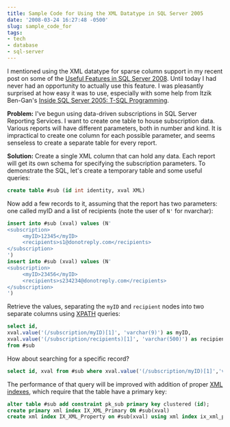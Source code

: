 ```yaml
---
title: Sample Code for Using the XML Datatype in SQL Server 2005
date: '2008-03-24 16:27:48 -0500'
slug: sample_code_for
tags:
- tech
- database
- sql-server
---
```


<!-- todo -->

I mentioned using the XML datatype for sparse column support in my recent post
on some of the [Useful
Features in SQL Server 2008](https://www.safnet.com/writing/tech/archives/2008/03/summary_of_usef.html). Until today I had never had an opportunity to
actually use this feature. I was pleasantly surprised at how easy it was to use,
especially with some help from Itzik Ben-Gan's [Inside SQL Server 2005: T-SQL
Programming](https://www.microsoftpressstore.com/store/inside-microsoft-sql-server-2005-t-sql-programming-9780735621978).

**Problem:** I've begun using data-driven subscriptions in SQL Server Reporting
Services. I want to create one table to house subscription data. Various reports
will have different parameters, both in number and kind. It is impractical to
create one column for each possible parameter, and seems senseless to create a
separate table for every report.

<!-- truncate -->

**Solution:** Create a single XML column that can hold any data. Each report
will get its own schema for specifying the subscription parameters. To
demonstrate the SQL, let's create a temporary table and some useful queries:

```sql
create table #sub (id int identity, xval XML)
```

Now add a few records to it, assuming that the report has two parameters: one
called myID and a list of recipients (note the user of `N'` for nvarchar):

```sql
insert into #sub (xval) values (N'
<subscription>
     <myID>12345</myID>
     <recipients>s1@donotreply.com</recipients>
</subscription>
')
insert into #sub (xval) values (N'
<subscription>
     <myID>23456</myID>
     <recipients>s234234@donotreply.com</recipients>
</subscription>
')
```

Retrieve the values, separating the `myID` and `recipient` nodes into two
separate columns using [XPATH](https://www.w3.org/TR/xpath) queries:

```sql
select id,
xval.value('(/subscription/myID)[1]', 'varchar(9)') as myID,
xval.value('(/subscription/recipients)[1]', 'varchar(500)') as recipients
from #sub
```

How about searching for a specific record?

```sql
select id, xval from #sub where xval.value('(/subscription/myID)[1]','varchar(9)') = N'12345'
```

The performance of that query will be improved with addition of proper [XML indexes](https://msdn2.microsoft.com/en-us/library/ms345121.aspx),
which require that the table have a primary key:

```sql
alter table #sub add constraint pk_sub primary key clustered (id);
create primary xml index IX_XML_Primary ON #sub(xval)
create xml index IX_XML_Property on #sub(xval) using xml index ix_xml_primary for property
```
